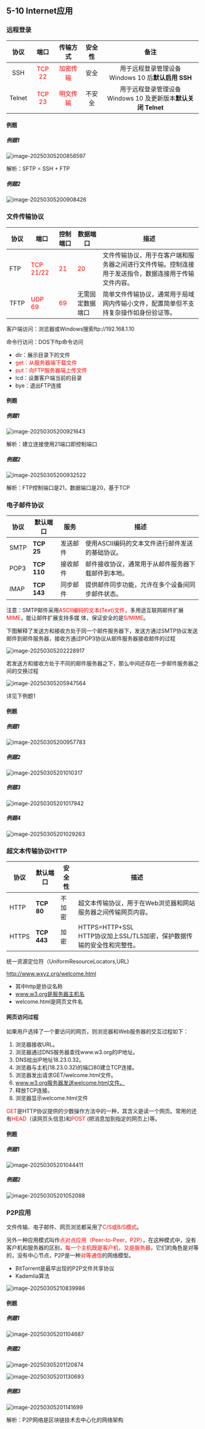 ## 5-10 Internet应用

### 远程登录

|  协议  |              端口               |             传输方式              | 安全性 |                             备注                             |
| :----: | :-----------------------------: | :-------------------------------: | :----: | :----------------------------------------------------------: |
|  SSH   | <font color="red">TCP 22</font> | <font color="red">加密传输</font> |  安全  |    用于远程登录管理设备<br/>Windows 10 后**默认启用 SSH**    |
| Telnet | <font color="red">TCP 23</font> | <font color="red">明文传输</font> | 不安全 | 用于远程登录管理设备<br>Windows 10 及更新版本**默认关闭 Telnet** |

#### 例题

##### 例题1

![image-20250305200858597](https://img.yatjay.top/md/20250305200858636.png)

解析：SFTP = SSH + FTP

##### 例题2

![image-20250305200908426](https://img.yatjay.top/md/20250305200908460.png)

### 文件传输协议

| 协议 | 端口                               | 控制端口                    | 数据端口                    | 描述                                                         |
| ---- | ---------------------------------- | --------------------------- | --------------------------- | ------------------------------------------------------------ |
| FTP  | <font color="red">TCP 21/22</font> | <font color="red">21</font> | <font color="red">20</font> | 文件传输协议，用于在客户端和服务器之间进行文件传输。控制连接用于发送指令，数据连接用于传输文件内容。 |
| TFTP | <font color="red">UDP 69</font>    | <font color="red">69</font> | 无需固定数据端口            | 简单文件传输协议，通常用于局域网内传输小文件，配置简单但不支持复杂操作如身份验证等。 |

客户端访问：浏览器或Windows搜索ftp://192.168.1.10

命令行访问：DOS下ftp命令访问

- dir：展示目录下的文件
- <font color="red">get：从服务器端下载文件</font>
- <font color="red">put：向FTP服务器端上传文件</font>
- lcd：设置客户端当前的目录
- bye：退出FTP连接

#### 例题

##### 例题1

![image-20250305200921643](https://img.yatjay.top/md/20250305200921674.png)

解析：建立连接使用21端口即控制端口

##### 例题2

![image-20250305200932522](https://img.yatjay.top/md/20250305200932568.png)

解析：FTP控制端口是21，数据端口是20，基于TCP

### 电子邮件协议

| 协议 | 默认端口    | 服务     | 描述                                               |
| ---- | ----------- | -------- | -------------------------------------------------- |
| SMTP | **TCP 25**  | 发送邮件 | 使用ASCII编码的文本文件进行邮件发送的基础协议。    |
| POP3 | **TCP 110** | 接收邮件 | 邮件接收协议，通常用于从邮件服务器下载邮件到本地。 |
| IMAP | **TCP 143** | 同步邮件 | 提供邮件同步功能，允许在多个设备间同步邮件状态。   |

注意：SMTP邮件采用<font color="red">ASCII编码的文本(Text)文件</font>，多用途互联网邮件扩展<font color="red">MIME</font>，能让邮件扩展支持多媒
体，保证安全的是<font color="red">S/MIME</font>。

下图解释了发送方和接收方处于同一个邮件服务器下，发送方通过SMTP协议发送邮件到邮件服务器，接收方通过POP3协议从邮件服务器接收邮件的过程

![image-20250305202228917](https://img.yatjay.top/md/20250305202228966.png)

若发送方和接收方处于不同的邮件服务器之下，那么中间还存在一步邮件服务器之间的交换过程

![image-20250305205947564](https://img.yatjay.top/md/20250305205947611.png)

详见下例题1

#### 例题

##### 例题1

![image-20250305200957783](https://img.yatjay.top/md/20250305200957822.png)

##### 例题2

![image-20250305201010317](https://img.yatjay.top/md/20250305201010368.png)

##### 例题3

![image-20250305201017942](https://img.yatjay.top/md/20250305201017982.png)

##### 例题4

![image-20250305201029263](https://img.yatjay.top/md/20250305201029312.png)

### 超文本传输协议HTTP

| 协议  | 默认端口    | 安全性 | 描述                                                         |
| ----- | ----------- | ------ | ------------------------------------------------------------ |
| HTTP  | **TCP 80**  | 不加密 | 超文本传输协议，用于在Web浏览器和网站服务器之间传输网页内容。 |
| HTTPS | **TCP 443** | 加密   | HTTPS=HTTP+SSL<br>HTTP协议加上SSL/TLS加密，保护数据传输的安全性和完整性。 |

统一资源定位符（UniformResourceLocators,URL)

http://www.wxyz.org/welcome.html

- 其中http是协议名称
- www.w3.org是服务器主机名
- welcome.html是网页文件名

#### 网页访问过程

如果用户选择了一个要访问的网页，则浏览器和Web服务器的交互过程如下：

1. 浏览器接收URL。
2. 浏览器通过DNS服务器查找www.w3.org的IP地址。
3. DNS给出IP地址18.23.0.32。
4. 浏览器与主机(18.23.0.32)的端口80建立TCP连接。
5. 浏览器发出请求GET/welcome.html文件。
6. www.w3.org服务器发送welcome.html文件。
7. 释放TCP连接。
8. 浏览器显示welcome.html文件

<font color="red">GET</font>是HTTP协议提供的少数操作方法中的一种，其含义是读一个网页。常用的还有<font color="red">HEAD</font>（读网页头信息)和<font color="red">POST </font>(把消息加到指定的网页上)等。

#### 例题

##### 例题1

![image-20250305201044411](https://img.yatjay.top/md/20250305201044450.png)

##### 例题2

![image-20250305201052088](https://img.yatjay.top/md/20250305201052118.png)

### P2P应用

文件传输、电子邮件、网页浏览都采用了<font color="red">C/S或B/S模式</font>。

另外一种应用模式叫作<font color="red">点对点应用（Peer-to-Peer，P2P）</font>，在这种模式中，没有客户机和服务器的区别，<font color="red">每一个主机既是客户机，又是服务器</font>，它们的角色是对等的，没有中心节点，P2P是一种<font color="red">对等通信</font>的网络模型。

- BitTorrent是最早出现的P2P文件共享协议
- Kademlia算法

![image-20250305210839986](https://img.yatjay.top/md/20250305210840019.png)

#### 例题

##### 例题1

![image-20250305201104687](https://img.yatjay.top/md/20250305201104719.png)

##### 例题2

![image-20250305201120874](https://img.yatjay.top/md/20250305201120921.png)

![image-20250305201130693](https://img.yatjay.top/md/20250305201130733.png)

##### 例题3

![image-20250305201141699](https://img.yatjay.top/md/20250305201141737.png)

解析：P2P网络是区块链技术去中心化的网络架构
